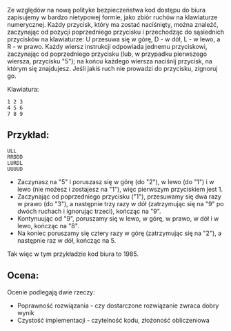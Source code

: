 Ze względów na nową polityke bezpieczeństwa kod dostępu do biura zapisujemy w bardzo nietypowej formie, 
jako zbiór ruchów na klawiaturze numerycznej.
Każdy przycisk, który ma zostać naciśnięty, można znaleźć, zaczynając od pozycji poprzedniego przycisku 
i przechodząc do sąsiednich przycisków na klawiaturze: U przesuwa się w górę, D - w dół, L - w lewo, a R - w prawo. 
Każdy wiersz instrukcji odpowiada jednemu przyciskowi, zaczynając od poprzedniego przycisku 
(lub, w przypadku pierwszego wiersza, przycisku "5"); na końcu każdego wiersza naciśnij przycisk,
 na którym się znajdujesz. Jeśli jakiś ruch nie prowadzi do przycisku, zignoruj go.

Klawiatura:
```
1 2 3
4 5 6
7 8 9
```

## Przykład:
```
ULL
RRDDD
LURDL
UUUUD
```

- Zaczynasz na "5" i poruszasz się w górę (do "2"), w lewo (do "1") i w lewo 
    (nie możesz i zostajesz na "1"), więc pierwszym przyciskiem jest 1.
- Zaczynając od poprzedniego przycisku ("1"), przesuwamy się dwa razy w prawo (do "3"),
 a następnie trzy razy w dół (zatrzymując się na "9" po dwóch ruchach i ignorując trzeci), kończąc na "9".
- Kontynuując od "9", poruszamy się w lewo, w górę, w prawo, w dół i w lewo, kończąc na "8".
- Na koniec poruszamy się cztery razy w górę (zatrzymując się na "2"), a następnie raz w dół, kończąc na 5.

Tak więc w tym przykładzie kod biura to 1985.

## Ocena:
 Ocenie podlegają dwie rzeczy:
  - Poprawność rozwiązania - czy dostarczone rozwiązanie zwraca dobry wynik
  - Czystość implementacji - czytelność kodu, złożoność obliczeniowa
